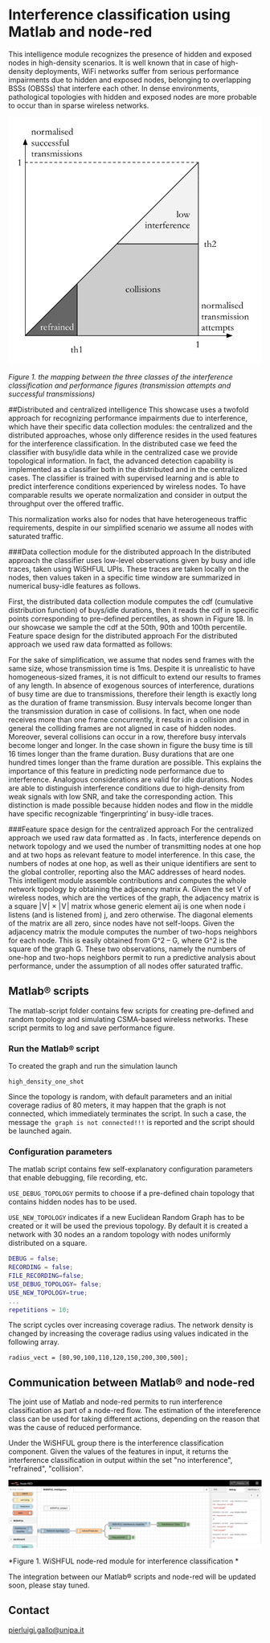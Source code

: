 # Interference classification using Matlab and node-red


This intelligence module recognizes the presence of hidden and exposed nodes in high-density scenarios. It is well known that in case of high-density deployments, WiFi networks suffer from serious performance impairments due to hidden and exposed nodes, belonging to overlapping BSSs (OBSSs) that interfere each other. In dense environments, pathological topologies with hidden and exposed nodes are more probable to occur than in sparse wireless networks.

![interference classification output](figures/classification.png)

*Figure 1. the mapping between the three classes of the interference classification and performance figures (transmission attempts and successful transmissions)*

##Distributed and centralized intelligence
This showcase uses a twofold approach for recognizing performance impairments due to interference, which have their specific data collection modules: the centralized and the distributed approaches, whose only difference resides in the used features for the interference classification. In the distributed case we feed the classifier with busy/idle data while in the centralized case we provide topological information.
In fact, the advanced detection capability is implemented as a classifier both in the distributed and in the centralized cases. The classifier is trained with supervised learning and is able to predict interference conditions experienced by wireless nodes. 
To have comparable results we operate normalization and consider in output the throughput over the offered traffic. 
 
This normalization works also for nodes that have heterogeneous traffic requirements, despite in our simplified scenario we assume all nodes with saturated traffic.
 
###Data collection module for the distributed approach
In the distributed approach the classifier uses low-level observations given by busy and idle traces, taken using WiSHFUL UPIs. These traces are taken locally on the nodes, then values taken in a specific time window are summarized in numerical busy-idle features as follows. 

First, the distributed data collection module computes the cdf (cumulative distribution function) of buys/idle durations, then it reads the cdf in specific points corresponding to pre-defined percentiles, as shown in Figure 18. In our showcase we sample the cdf at the 50th, 90th and 100th percentile. 
Feature space design for the distributed approach
For the distributed approach we used raw data formatted as follows:
 
For the sake of simplification, we assume that nodes send frames with the same size, whose transmission time is 1ms. Despite it is unrealistic to have homogeneous-sized frames, it is not difficult to extend our results to frames of any length. In absence of exogenous sources of interference, durations of busy time are due to transmissions, therefore their length is exactly long as the duration of frame transmission. Busy intervals become longer than the transmission duration in case of collisions. In fact, when one node receives more than one frame concurrently, it results in a collision and in general the colliding frames are not aligned in case of hidden nodes. Moreover, several collisions can occur in a row, therefore busy intervals become longer and longer. In the case shown in figure the busy time is till 16 times longer than the frame duration. Busy durations that are one hundred times longer than the frame duration are possible. This explains the importance of this feature in predicting node performance due to interference. Analogous considerations are valid for idle durations. 
Nodes are able to distinguish interference conditions due to high-density from weak signals with low SNR, and take the corresponding action. This distinction is made possible because hidden nodes and flow in the middle have specific recognizable ‘fingerprinting’ in busy-idle traces.

###Feature space design for the centralized approach
For the centralized approach we used raw data formatted as  .
In facts, interference depends on network topology and we used the number of transmitting nodes at one hop and at two hops as relevant feature to model interference. In this case, the numbers of nodes at one hop, as well as their unique identifiers are sent to the global controller, reporting also the MAC addresses of heard nodes. This intelligent module assemble contributions and computes the whole network topology by obtaining the adjacency matrix A. Given the set V of wireless nodes, which are the vertices of the graph, the adjacency matrix is a square | V | × | V | matrix whose generic element aij is one when node i listens (and is listened from) j, and zero otherwise. The diagonal elements of the matrix are all zero, since nodes have not self-loops. 
Given the adjacency matrix the module computes the number of two-hops neighbors for each node. This is easily obtained from G^2 – G, where G^2 is the square of the graph G. These two observations, namely the numbers of one-hop and two-hops neighbors permit to run a predictive analysis about performance, under the assumption of all nodes offer saturated traffic.


## Matlab&reg; scripts
The matlab-script folder contains few scripts for creating pre-defined and random topology and simulating CSMA-based wireless networks.
These script permits to log and save performance figure.


### Run the Matlab&reg; script
To created the graph and run the simulation launch

```
high_density_one_shot
```
Since the topology is random, with default parameters and an initial coverage radius of 80 meters, it may happen that the graph is not connected, which immediately terminates the script. In such a case, the message `the graph is not connected!!!` is reported and the script should be launched again.

### Configuration parameters
The matlab script contains few self-explanatory configuration parameters that enable debugging, file recording, etc.

`USE_DEBUG_TOPOLOGY` permits to choose if a pre-defined chain topology that contains hidden nodes has to be used.

`USE_NEW_TOPOLOGY` indicates if a new Euclidean Random Graph has to be created or it will be used the previous topology.
By default it is created a network with 30 nodes an a random topology with nodes uniformly distributed on a square.

```Matlab
DEBUG = false;
RECORDING = false;
FILE_RECORDING=false;
USE_DEBUG_TOPOLOGY= false;
USE_NEW_TOPOLOGY=true;
...
repetitions = 10;
```
The script cycles over increasing coverage radius. The network density is changed by increasing the coverage radius using values indicated in the following array.

```
radius_vect = [80,90,100,110,120,150,200,300,500];
```


## Communication between Matlab&reg; and node-red

The joint use of Matlab and node-red permits to run interference classification as part of a node-red flow. The estimation of the intereference class can be used for taking different actions, depending on the reason that was the cause of reduced performance.

Under the WiSHFUL group there is the interference classification component. Given the values of the features in input, it returns the interference classification in output within the set "no interference", "refrained", "collision".

![node-red interference classification module](figures/screenshot.png)

*Figure 1. WiSHFUL node-red module for interference classification *

The integration between our Matlab&reg; scripts and node-red will be updated soon, please stay tuned.


## Contact

pierluigi.gallo@unipa.it



